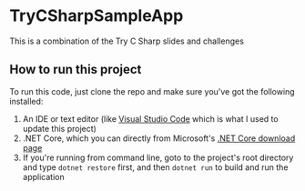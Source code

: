# TryCSharpSampleApp

This is a combination of the Try C Sharp slides and challenges

## How to run this project

To run this code, just clone the repo and make sure you've got the following installed:

1. An IDE or text editor (like [Visual Studio Code](https://code.visualstudio.com/) which is what I used to update this project)
2. .NET Core, which you can directly from Microsoft's [.NET Core download page](https://www.microsoft.com/net/core)
3. If you're running from command line, goto to the project's root directory and type `dotnet restore` first, and then `dotnet run` to build and run the application
